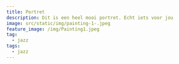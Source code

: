 ```yaml
---
title: Portret
description: Dit is een heel mooi portret. Echt iets voor jou
image: src/static/img/painting-1-.jpeg
feature_image: /img/Painting1.jpeg
tag:
  - jazz
tags:
  - jazz
---
```

